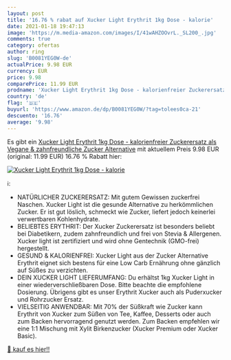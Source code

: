 ```yaml
---
layout: post
title: '16.76 % rabat auf Xucker Light Erythrit 1kg Dose - kalorie'
date: 2021-01-18 19:47:13
image: 'https://m.media-amazon.com/images/I/41wAHZOOvrL._SL200_.jpg'
comments: true
category: ofertas
author: ring
slug: 'B0081YEG0W-de'
actualPrice: 9.98 EUR
currency: EUR
price: 9.98
comparePrice: 11.99 EUR
prodname: 'Xucker Light Erythrit 1kg Dose - kalorienfreier Zuckerersatz als Vegane & zahnfreundliche Zucker Alternative'
country: 'de'
flag: '🇩🇪'
buyurl: 'https://www.amazon.de/dp/B0081YEG0W/?tag=tolees0ca-21'
descuento: '16.76'
average: '9.98'
---
```


Es gibt ein [Xucker Light Erythrit 1kg Dose - kalorienfreier Zuckerersatz als Vegane & zahnfreundliche Zucker Alternative](https://www.amazon.de/dp/B0081YEG0W/?tag=tolees0ca-21) mit aktuellem Preis 9.98 EUR (original: 11.99 EUR) 16.76 % Rabatt hier:

[![Xucker Light Erythrit 1kg Dose - kalorie](https://m.media-amazon.com/images/I/41wAHZOOvrL._SL200_.jpg)](https://www.amazon.de/dp/B0081YEG0W/?tag=tolees0ca-21)

ℹ️:

- NATÜRLICHER ZUCKERERSATZ: Mit gutem Gewissen zuckerfrei Naschen. Xucker Light ist die gesunde Alternative zu herkömmlichen Zucker. Er ist gut löslich, schmeckt wie Zucker, liefert jedoch keinerlei verwertbaren Kohlenhydrate.
- BELIEBTES ERYTHRIT: Der Xucker Zuckerersatz ist besonders beliebt bei Diabetikern, zudem zahnfreundlich und frei von Stevia & Allergenen. Xucker light ist zertifiziert und wird ohne Gentechnik (GMO-frei) hergestellt.
- GESUND & KALORIENFREI: Xucker Light aus der Zucker Alternative Erythrit eignet sich bestens für eine Low Carb Ernährung ohne gänzlich auf Süßes zu verzichten.
- DEIN XUCKER LIGHT LIEFERUMFANG: Du erhältst 1kg Xucker Light in einer wiederverschließbaren Dose. Bitte beachte die empfohlene Dosierung. Übrigens gibt es unser Erythrit Xucker auch als Puderxucker und Rohrzucker Ersatz.
- VIELSEITIG ANWENDBAR: Mit 70% der Süßkraft wie Zucker kann Erythrit von Xucker zum Süßen von Tee, Kaffee, Desserts oder auch zum Backen hervorragend genutzt werden. Zum Backen empfehlen wir eine 1:1 Mischung mit Xylit Birkenzucker (Xucker Premium oder Xucker Basic).

[🛒 kauf es hier!!](https://www.amazon.de/dp/B0081YEG0W/?tag=tolees0ca-21)
